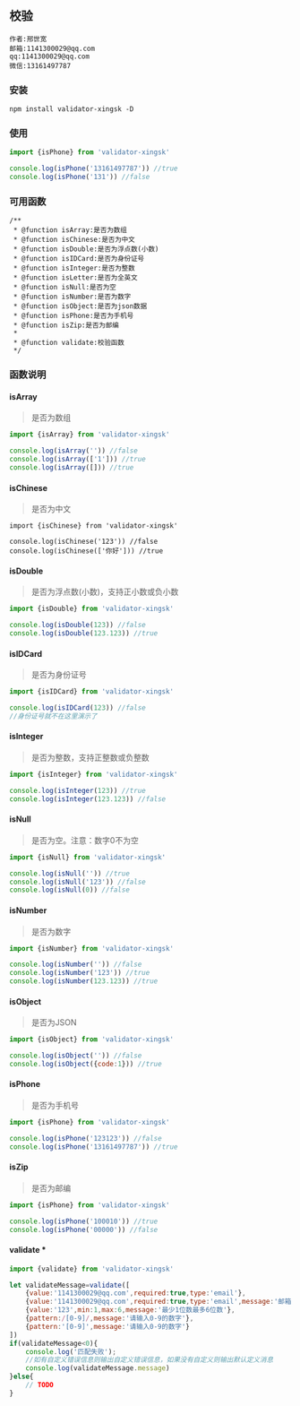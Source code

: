 ## 校验

```
作者:邢世宽
邮箱:1141300029@qq.com
qq:1141300029@qq.com
微信:13161497787
```
### 安装
```
npm install validator-xingsk -D
```
### 使用
```javascript
import {isPhone} from 'validator-xingsk'

console.log(isPhone('13161497787')) //true
console.log(isPhone('131')) //false
```
### 可用函数
```
/**
 * @function isArray:是否为数组
 * @function isChinese:是否为中文
 * @function isDouble:是否为浮点数(小数)
 * @function isIDCard:是否为身份证号
 * @function isInteger:是否为整数
 * @function isLetter:是否为全英文
 * @function isNull:是否为空
 * @function isNumber:是否为数字
 * @function isObject:是否为json数据
 * @function isPhone:是否为手机号
 * @function isZip:是否为邮编
 *
 * @function validate:校验函数
 */
```

### 函数说明

#### isArray

> 是否为数组

```javascript
import {isArray} from 'validator-xingsk'

console.log(isArray('')) //false
console.log(isArray(['1'])) //true
console.log(isArray([])) //true
```

#### isChinese

> 是否为中文

```
import {isChinese} from 'validator-xingsk'

console.log(isChinese('123')) //false
console.log(isChinese(['你好'])) //true
```

#### isDouble

> 是否为浮点数(小数)，支持正小数或负小数

```javascript
import {isDouble} from 'validator-xingsk'

console.log(isDouble(123)) //false
console.log(isDouble(123.123)) //true
```

#### isIDCard

> 是否为身份证号

```javascript
import {isIDCard} from 'validator-xingsk'

console.log(isIDCard(123)) //false
//身份证号就不在这里演示了
```

#### isInteger

> 是否为整数，支持正整数或负整数

```javascript
import {isInteger} from 'validator-xingsk'

console.log(isInteger(123)) //true
console.log(isInteger(123.123)) //false
```

#### isNull

> 是否为空。注意：数字0不为空

```javascript
import {isNull} from 'validator-xingsk'

console.log(isNull('')) //true
console.log(isNull('123')) //false
console.log(isNull(0)) //false
```

#### isNumber

> 是否为数字

```javascript
import {isNumber} from 'validator-xingsk'

console.log(isNumber('')) //false
console.log(isNumber('123')) //true
console.log(isNumber(123.123)) //true
```

#### isObject

> 是否为JSON

```javascript
import {isObject} from 'validator-xingsk'

console.log(isObject('')) //false
console.log(isObject({code:1})) //true
```

#### isPhone

> 是否为手机号

```javascript
import {isPhone} from 'validator-xingsk'

console.log(isPhone('123123')) //false
console.log(isPhone('13161497787')) //true
```

#### isZip

> 是否为邮编

```javascript
import {isPhone} from 'validator-xingsk'

console.log(isPhone('100010')) //true
console.log(isPhone('00000')) //false
```

#### validate *

```javascript
import {validate} from 'validator-xingsk'

let validateMessage=validate([
    {value:'1141300029@qq.com',required:true,type:'email'},
    {value:'1141300029@qq.com',required:true,type:'email',message:'邮箱格式错误'},
    {value:'123',min:1,max:6,message:'最少1位数最多6位数'},
    {pattern:/[0-9]/,message:'请输入0-9的数字'},
    {pattern:'[0-9]',message:'请输入0-9的数字'}
])
if(validateMessage<0){
    console.log('匹配失败');
    //如有自定义错误信息则输出自定义错误信息，如果没有自定义则输出默认定义消息
    console.log(validateMessage.message)
}else{
    // TODO 
}
```

